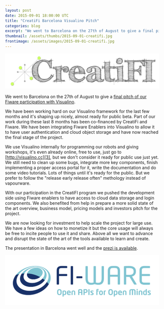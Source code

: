 ```yaml
---
layout: post
date: 2015-09-01 18:00:00 UTC
title: "CreatiFi Barcelona Visualino Pitch"
categories: blog
excerpt: "We went to Barcelona on the 27th of August to give a final pitch of our Fiware participation with Visualino."
thumbnail: /assets/thumbs/2015-09-01-creatifi.jpg
frontimage: /assets/images/2015-09-01-creatifi.jpg
---
```


![](/assets/images/2015-09-01-creatifi.jpg)

We went to Barcelona on the 27th of August to give a [final pitch of our Fiware participation with Visualino][1].

We have been working hard on our Visualino framework for the last few months and it's shaping up nicely, almost ready for public beta. Part of our work during these last 8 months has been co-financed by CreatiFi and Fiware. We have been integrating Fiware Enablers into Visualino to allow it to have user authentication and cloud object storage and have now reached the final stage of the project.

We use Visualino internally for programming our robots and giving workshops, it's even already online, free to use, just go to [http://visualino.cc][3], but we don't consider it ready for public use just yet. We still need to clean up some bugs, integrate more key components, finish implementing a proper access portal for it, write the documentation and do some video tutorials. Lots of things until it's ready for the public. But we prefer to follow the "release early release often" methology instead of vapourware.

With our participation in the CreatiFI program we pushed the development side using Fiware enablers to have access to cloud data storage and login components. We also benefited from help in prepare a more solid state of the art overview, business model, pricing models and investors pitch for the project.

We are now looking for investment to help scale the project for large use. We have a few ideas on how to monetize it but the core usage will always be free to incite people to use it and share. Above all we want to advance and disrupt the state of the art of the tools available to learn and create.

The presentation in Barcelona went well and the [prezi is available][2].

![](/assets/images/2015-09-01-fiware.png)

[1]: http://www.creatifi.eu/creatifi-open-call-1-final-pitching-days/
[2]: https://prezi.com/4ioso59syoi0/born/
[3]: http://visualino.cc